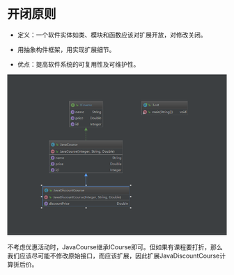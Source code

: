 # 开闭原则

* 定义：一个软件实体如类、模块和函数应该对扩展开放，对修改关闭。

* 用抽象构件框架，用实现扩展细节。

* 优点：提高软件系统的可复用性及可维护性。

![开闭原则-代码类图](pic/开闭原则-代码类图.png)

不考虑优惠活动时，JavaCourse继承ICourse即可。但如果有课程要打折，那么我们应该尽可能不修改原始接口，而应该扩展，因此扩展JavaDiscountCourse计算折后价。